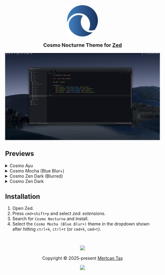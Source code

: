 <h3 align="center">
	<img src="screenshots/logo.svg" width="100" alt="Logo"/><br/>
	<img src="https://raw.githubusercontent.com/catppuccin/catppuccin/main/assets/misc/transparent.png" height="30" width="0px"/>
	Cosmo Nocturne Theme for <a href="https://zed.dev/">Zed</a>
	<img src="https://raw.githubusercontent.com/catppuccin/catppuccin/main/assets/misc/transparent.png" height="30" width="0px"/>
</h3>

<p align="center">
	<img src="screenshots/Cosmo%20Ayu.jpg"/>
</p>

## Previews

<details>
<summary>Cosmo Ayu</summary>
<img src="screenshots/Cosmo%20Ayu.jpg"/>
</details>
<details>
<summary>Cosmo Mocha (Blue Blur+)</summary>
<img src="screenshots/Cosmo%20Mocha%20(Blue%20Blur%2B).jpg"/>
</details>
<details>
<summary>Cosmo Zen Dark (Blurred)</summary>
<img src="screenshots/Cosmo%20Zen%20Dark%20(Blurred).jpg"/>
</details>
<details>
<summary>Cosmo Zen Dark</summary>
<img src="screenshots/Cosmo%20Zen%20Dark.jpg"/>
</details>


## Installation

1. Open Zed.
2. Press `cmd+shift+p` and select _zed: extensions_.
3. Search for `Cosmo Nocturne` and install.
4. Select the `Cosmo Mocha (Blue Blur+)` theme in the dropdown shown </br>after hitting `ctrl+k`, `ctrl+t` (or `cmd+k`, `cmd+t`).

&nbsp;

<p align="center">
	<img src="https://raw.githubusercontent.com/catppuccin/catppuccin/main/assets/footers/gray0_ctp_on_line.svg?sanitize=true" />
</p>

<p align="center">
	Copyright &copy; 2025-present <a href="https://github.com/mertcan-tas" target="_blank">Mertcan Taş</a>
</p>

<p align="center">
	<a href="https://github.com/taciturnaxolotl/catppuccin-blur-zed/blob/main/LICENSE.md"><img src="https://img.shields.io/static/v1.svg?style=for-the-badge&label=License&message=MIT&logoColor=d9e0ee&colorA=363a4f&colorB=b7bdf8"/></a>
</p>
